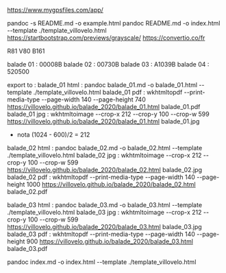 https://www.mygpsfiles.com/app/

pandoc -s README.md -o example.html
pandoc README.md -o index.html --template ./template_villovelo.html
https://startbootstrap.com/previews/grayscale/
https://convertio.co/fr

R81 V80 B161

balade 01 : 00008B
balade 02 : 00730B
balade 03 : A1039B
balade 04 : 520500

export to :
balade_01 html : pandoc balade_01.md -o balade_01.html --template ./template_villovelo.html
balade_01 pdf : wkhtmltopdf --print-media-type --page-width 140 --page-height 740 https://villovelo.github.io/balade_2020/balade_01.html balade_01.pdf
balade_01 jpg : wkhtmltoimage --crop-x 212 --crop-y 100 --crop-w 599 https://villovelo.github.io/balade_2020/balade_01.html balade_01.jpg

- nota (1024 - 600)/2 = 212

balade_02 html : pandoc balade_02.md -o balade_02.html --template ./template_villovelo.html
balade_02 jpg : wkhtmltoimage --crop-x 212 --crop-y 100 --crop-w 599 https://villovelo.github.io/balade_2020/balade_02.html balade_02.jpg
balade_02 pdf : wkhtmltopdf --print-media-type --page-width 140 --page-height 1000 https://villovelo.github.io/balade_2020/balade_02.html balade_02.pdf

balade_03 html : pandoc balade_03.md -o balade_03.html --template ./template_villovelo.html
balade_03 jpg : wkhtmltoimage --crop-x 212 --crop-y 100 --crop-w 599 https://villovelo.github.io/balade_2020/balade_03.html balade_03.jpg
balade_03 pdf : wkhtmltopdf --print-media-type --page-width 140 --page-height 900 https://villovelo.github.io/balade_2020/balade_03.html balade_03.pdf

pandoc index.md -o index.html --template ./template_villovelo.html
